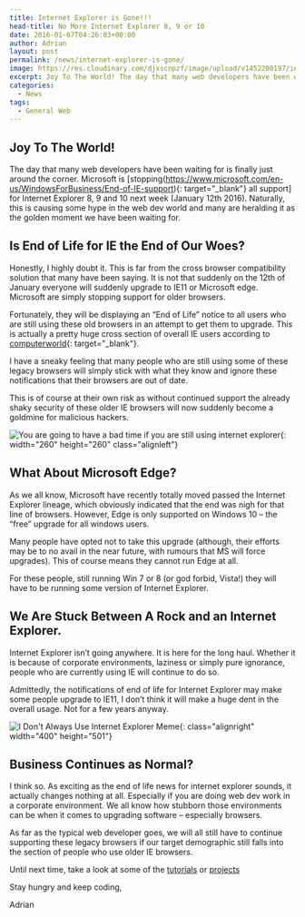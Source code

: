 ```yaml
---
title: Internet Explorer is Gone!!!
head-title: No More Internet Explorer 8, 9 or 10
date: 2016-01-07T04:26:03+00:00
author: Adrian
layout: post
permalink: /news/internet-explorer-is-gone/
image: https://res.cloudinary.com/djxscnpzf/image/upload/v1452200197/iedead_o7fs2w.jpg
excerpt: Joy To The World! The day that many web developers have been waiting for is finally just around the corner. Microsoft is stopping all support for Internet Explorer 8, 9 and 10 next week (January 12th 2016). Naturally, this is …
categories:
  - News
tags:
  - General Web
---
```

## Joy To The World!

The day that many web developers have been waiting for is finally just around the corner. Microsoft is [stopping(https://www.microsoft.com/en-us/WindowsForBusiness/End-of-IE-support){: target="_blank"}<!--_--> all support] for Internet Explorer 8, 9 and 10 next week (January 12th 2016). Naturally, this is causing some hype in the web dev world and many are heralding it as the golden moment we have been waiting for.

## Is End of Life for IE the End of Our Woes?

Honestly, I highly doubt it. This is far from the cross browser compatibility solution that many have been saying. It is not that suddenly on the 12th of January everyone will suddenly upgrade to IE11 or Microsoft edge. Microsoft are simply stopping support for older browsers.

Fortunately, they will be displaying an &#8220;End of Life&#8221; notice to all users who are still using these old browsers in an attempt to get them to upgrade. This is actually a pretty huge cross section of overall IE users according to [computerworld](http://www.computerworld.com/article/3018786/web-browsers/last-chance-to-upgrade-ie-or-switch-browsers-as-microsofts-mandate-looms.html){: target="_blank"}<!--_-->.

I have a sneaky feeling that many people who are still using some of these legacy browsers will simply stick with what they know and ignore these notifications that their browsers are out of date.

This is of course at their own risk as without continued support the already shaky security of these older IE browsers will now suddenly become a goldmine for malicious hackers.

![You are going to have a bad time if you are still using internet explorer](https://res.cloudinary.com/djxscnpzf/image/upload/v1452202645/505_lseapg.jpg){: width="260" height="260" class="alignleft"}

## What About Microsoft Edge?

As we all know, Microsoft have recently totally moved passed the Internet Explorer lineage, which obviously indicated that the end was nigh for that line of browsers. However, Edge is only supported on Windows 10 &#8211; the &#8220;free&#8221; upgrade for all windows users.

Many people have opted not to take this upgrade (although, their efforts may be to no avail in the near future, with rumours that MS will force upgrades). This of course means they cannot run Edge at all.

For these people, still running Win 7 or 8 (or god forbid, Vista!) they will have to be running some version of Internet Explorer.

## We Are Stuck Between A Rock and an Internet Explorer.

Internet Explorer isn&#8217;t going anywhere. It is here for the long haul. Whether it is because of corporate environments, laziness or simply pure ignorance, people who are currently using IE will continue to do so.

Admittedly, the notifications of end of life for Internet Explorer may make some people upgrade to IE11, I don&#8217;t think it will make a huge dent in the overall usage. Not for a few years anyway.

![I Don't Always Use Internet Explorer Meme](https://res.cloudinary.com/djxscnpzf/image/upload/v1452202647/the-most-interesting-man-in-the-world-in-internet-explorer-photo-u1_u7cbkl.jpg){: class="alignright" width="400" height="501"}

## Business Continues as Normal?

I think so. As exciting as the end of life news for internet explorer sounds, it actually changes nothing at all. Especially if you are doing web dev work in a corporate environment. We all know how stubborn those environments can be when it comes to upgrading software &#8211; especially browsers.

As far as the typical web developer goes, we will all still have to continue supporting these legacy browsers if our target demographic still falls into the section of people who use older IE browsers.

Until next time, take a look at some of the [tutorials]({{site.baseurl}}/tutorials/) or [projects]({{site.baseurl}}/projects/)

Stay hungry and keep coding,

Adrian

